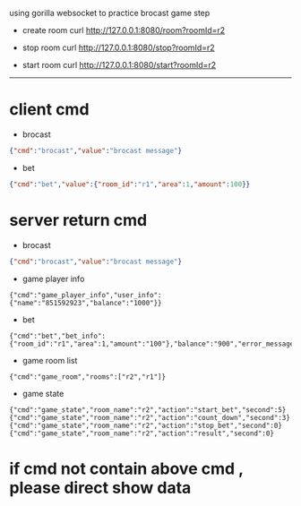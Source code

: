 using gorilla websocket to practice brocast game step  


- create room  curl http://127.0.0.1:8080/room?roomId=r2

- stop room curl http://127.0.0.1:8080/stop?roomId=r2

- start room curl http://127.0.0.1:8080/start?roomId=r2


---



# client cmd

- brocast 
```json
{"cmd":"brocast","value":"brocast message"}
```


- bet

```json
{"cmd":"bet","value":{"room_id":"r1","area":1,"amount":100}}
```


# server return cmd 


- brocast 
```json
{"cmd":"brocast","value":"brocast message"}
```


- game player info
```
{"cmd":"game_player_info","user_info":{"name":"851592923","balance":"1000"}}

```

- bet

```
{"cmd":"bet","bet_info":{"room_id":"r1","area":1,"amount":"100"},"balance":"900","error_message":""}
```



- game room list

```
{"cmd":"game_room","rooms":["r2","r1"]}
```

- game state

```
{"cmd":"game_state","room_name":"r2","action":"start_bet","second":5}
{"cmd":"game_state","room_name":"r2","action":"count_down","second":3}
{"cmd":"game_state","room_name":"r2","action":"stop_bet","second":0}
{"cmd":"game_state","room_name":"r2","action":"result","second":0}
```


# if cmd not contain above cmd  , please direct show data